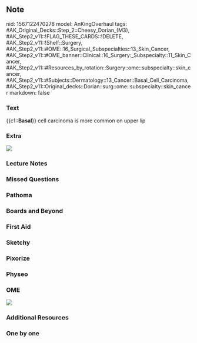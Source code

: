 ## Note
nid: 1567122470278
model: AnKingOverhaul
tags: #AK_Original_Decks::Step_2::Cheesy_Dorian_(M3), #AK_Step2_v11::!FLAG_THESE_CARDS::!DELETE, #AK_Step2_v11::!Shelf::Surgery, #AK_Step2_v11::#OME::16_Surgical_Subspecialties::13_Skin_Cancer, #AK_Step2_v11::#OME_banner::Clinical::16_Surgery:_Subspecialty::11_Skin_Cancer, #AK_Step2_v11::#Resources_by_rotation::Surgery::ome::subspecialty::skin_cancer, #AK_Step2_v11::#Subjects::Dermatology::13_Cancer::Basal_Cell_Carcinoma, #AK_Step2_v11::Original_decks::Dorian::surg::ome::subspecialty::skin_cancer
markdown: false

### Text
{{c1::<b>Basal</b>}} cell carcinoma is more common on upper lip

### Extra
<img src="paste-525253025464321.jpg">

### Lecture Notes


### Missed Questions


### Pathoma


### Boards and Beyond


### First Aid


### Sketchy


### Pixorize


### Physeo


### OME
<div class="ome-widget">
  <a href=
  "https://onlinemeded.org/spa/surgery-subspecialty/skin-cancer/acquire?ref=anki">
  <img src="_OME_AnkiFlashcards_Lesson_2.png"></a>
</div>

### Additional Resources


### One by one

